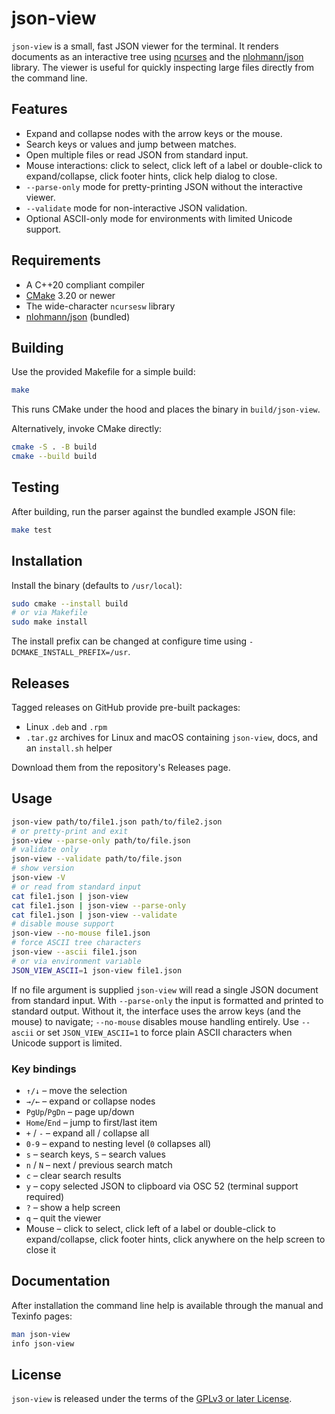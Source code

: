 # json-view

`json-view` is a small, fast JSON viewer for the terminal.  It renders
documents as an interactive tree using
[ncurses](https://invisible-island.net/ncurses/) and the
[nlohmann/json](https://github.com/nlohmann/json) library.  The viewer is
useful for quickly inspecting large files directly from the command line.

## Features

* Expand and collapse nodes with the arrow keys or the mouse.
* Search keys or values and jump between matches.
* Open multiple files or read JSON from standard input.
* Mouse interactions: click to select, click left of a label or double-click to expand/collapse, click footer hints, click help dialog to close.
* `--parse-only` mode for pretty-printing JSON without the interactive viewer.
* `--validate` mode for non-interactive JSON validation.
* Optional ASCII-only mode for environments with limited Unicode support.

## Requirements

* A C++20 compliant compiler
* [CMake](https://cmake.org) 3.20 or newer
* The wide-character `ncursesw` library
* [nlohmann/json](https://github.com/nlohmann/json) (bundled)

## Building

Use the provided Makefile for a simple build:

```sh
make
```

This runs CMake under the hood and places the binary in `build/json-view`.

Alternatively, invoke CMake directly:

```sh
cmake -S . -B build
cmake --build build
```

## Testing

After building, run the parser against the bundled example JSON file:

```sh
make test
```

## Installation

Install the binary (defaults to `/usr/local`):

```sh
sudo cmake --install build
# or via Makefile
sudo make install
```

The install prefix can be changed at configure time using
`-DCMAKE_INSTALL_PREFIX=/usr`.

## Releases

Tagged releases on GitHub provide pre-built packages:

* Linux `.deb` and `.rpm`
* `.tar.gz` archives for Linux and macOS containing `json-view`, docs, and an `install.sh` helper

Download them from the repository's Releases page.

## Usage

```sh
json-view path/to/file1.json path/to/file2.json
# or pretty-print and exit
json-view --parse-only path/to/file.json
# validate only
json-view --validate path/to/file.json
# show version
json-view -V
# or read from standard input
cat file1.json | json-view
cat file1.json | json-view --parse-only
cat file1.json | json-view --validate
# disable mouse support
json-view --no-mouse file1.json
# force ASCII tree characters
json-view --ascii file1.json
# or via environment variable
JSON_VIEW_ASCII=1 json-view file1.json
```

If no file argument is supplied `json-view` will read a single JSON document
from standard input.  With `--parse-only` the input is formatted and printed to
standard output. Without it, the interface uses the arrow keys (and the mouse)
to navigate; `--no-mouse` disables mouse handling entirely. Use `--ascii` or
set `JSON_VIEW_ASCII=1` to force plain ASCII characters when Unicode support is
limited.

### Key bindings

* `↑/↓` – move the selection
* `→/←` – expand or collapse nodes
* `PgUp`/`PgDn` – page up/down
* `Home`/`End` – jump to first/last item
* `+` / `-` – expand all / collapse all
* `0-9` – expand to nesting level (`0` collapses all)
* `s` – search keys, `S` – search values
* `n` / `N` – next / previous search match
* `c` – clear search results
* `y` – copy selected JSON to clipboard via OSC 52 (terminal support required)
* `?` – show a help screen
* `q` – quit the viewer
* Mouse – click to select, click left of a label or double-click to expand/collapse, click footer hints, click anywhere on the help screen to close it

## Documentation

After installation the command line help is available through the manual and
Texinfo pages:

```sh
man json-view
info json-view
```

## License

`json-view` is released under the terms of the [GPLv3 or later License](LICENSE).
